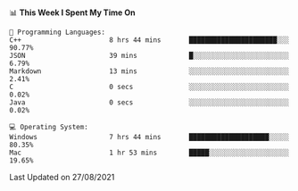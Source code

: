 
<!--START_SECTION:waka-->
📊 **This Week I Spent My Time On** 

```text
💬 Programming Languages: 
C++                      8 hrs 44 mins       ██████████████████████░░░   90.77% 
JSON                     39 mins             █░░░░░░░░░░░░░░░░░░░░░░░░   6.79% 
Markdown                 13 mins             ░░░░░░░░░░░░░░░░░░░░░░░░░   2.41% 
C                        0 secs              ░░░░░░░░░░░░░░░░░░░░░░░░░   0.02% 
Java                     0 secs              ░░░░░░░░░░░░░░░░░░░░░░░░░   0.02%

💻 Operating System: 
Windows                  7 hrs 44 mins       ████████████████████░░░░░   80.35% 
Mac                      1 hr 53 mins        █████░░░░░░░░░░░░░░░░░░░░   19.65%

```


 Last Updated on 27/08/2021
<!--END_SECTION:waka-->
